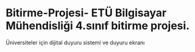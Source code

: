 # Bitirme-Projesi- ETÜ Bilgisayar Mühendisliği 4.sınıf bitirme projesi. 
Üniversiteler için dijital duyuru sistemi ve duyuru ekranı

